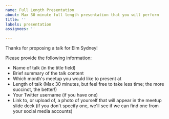 ```yaml
---
name: Full Length Presentation
about: Max 30 minute full length presentation that you will perform
title: ''
labels: presentation
assignees: ''

---
```


Thanks for proposing a talk for Elm Sydney!

Please provide the following information:

- Name of talk (in the title field)
- Brief summary of the talk content
- Which month's meetup you would like to present at
- Length of talk (Max 30 minutes, but feel free to take less time; the more succinct, the better!)
- Your Twitter username (if you have one)
- Link to, or upload of, a photo of yourself that will appear in the meetup slide deck (if you don't specify one, we'll see if we can find one from your social media accounts)
